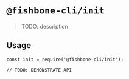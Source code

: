 # `@fishbone-cli/init`

> TODO: description

## Usage

```
const init = require('@fishbone-cli/init');

// TODO: DEMONSTRATE API
```
